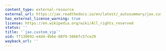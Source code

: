 ```yaml
---
content_type: external-resource
external_url: https://jax.readthedocs.io/en/latest/_autosummary/jax.custom_vjp.html
has_external_license_warning: true
license: https://en.wikipedia.org/wiki/All_rights_reserved
status: ''
title: '`jax.custom_vjp`'
uid: ff130692-e4d4-4b6e-88f9-58b6fc57ce29
wayback_url: ''
---
```

